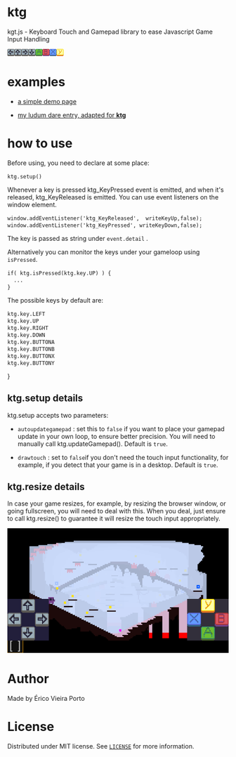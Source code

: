 # ktg
kgt.js - Keyboard Touch and Gamepad library to ease Javascript Game Input Handling

![](buttons.png)

# examples

- [a simple demo page](https://ericoporto.github.io/ktg/)

- [my ludum dare entry, adapted for **ktg**](https://ericoporto.github.io/ktg/example/rocambolli_ktgedition/)

# how to use
Before using, you need to declare at some place:

    ktg.setup()

Whenever a key is pressed ktg_KeyPressed event is emitted, and when it's released,
ktg_KeyReleased is emitted. You can use event listeners on the window element.

    window.addEventListener('ktg_KeyReleased',  writeKeyUp,false);
    window.addEventListener('ktg_KeyPressed', writeKeyDown,false);

The key is passed as string under `event.detail` .

Alternatively you can monitor the keys under your gameloop using `isPressed`.

    if( ktg.isPressed(ktg.key.UP) ) {
      ...
    }

The possible keys by default are:

    ktg.key.LEFT
    ktg.key.UP
    ktg.key.RIGHT
    ktg.key.DOWN
    ktg.key.BUTTONA
    ktg.key.BUTTONB
    ktg.key.BUTTONX
    ktg.key.BUTTONY
  }
  
## ktg.setup details

ktg.setup accepts two parameters:

- `autoupdategamepad` : set this to `false` if you want to place your gamepad 
update in your own loop, to ensure better precision. You will need to manually 
call ktg.updateGamepad(). Default is `true`.
    
- `drawtouch` : set to `false`if you don't need the touch input functionality, 
for example, if you detect that your game is in a desktop. Default is `true`.

## ktg.resize details

In case your game resizes, for example, by resizing the browser window, or going
fullscreen, you will need to deal with this. When you deal, just ensure to call
ktg.resize() to guarantee it will resize the touch input appropriately.

![](screenshot.png)

# Author

Made by Érico Vieira Porto


# License

Distributed under MIT license. See [`LICENSE`](LICENSE) for more information.
